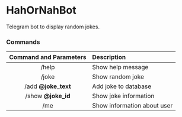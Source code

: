 HahOrNahBot
===========
Telegram bot to display random jokes.


    
### Commands
| Command and Parameters | Description |
| :---:              |                   :--- |
| /help | Show help message |
| /joke | Show random joke |
| /add **@joke_text**  | Add joke to database |
| /show **@joke_id** | Show joke information |
| /me | Show information about user|

